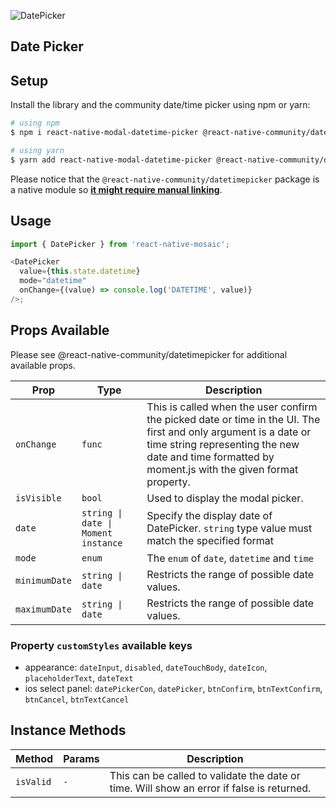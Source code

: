 ![DatePicker](https://user-images.githubusercontent.com/22890658/147463092-7f5520a4-60f8-4187-a559-c9d56712ab60.gif)

## Date Picker

## Setup

Install the library and the community date/time picker using npm or yarn:

```bash
# using npm
$ npm i react-native-modal-datetime-picker @react-native-community/datetimepicker

# using yarn
$ yarn add react-native-modal-datetime-picker @react-native-community/datetimepicker
```

Please notice that the `@react-native-community/datetimepicker` package is a native module so [**it might require manual linking**](https://github.com/react-native-community/react-native-datetimepicker#getting-started).

## Usage

```js
import { DatePicker } from 'react-native-mosaic';

<DatePicker
  value={this.state.datetime}
  mode="datetime"
  onChange={(value) => console.log('DATETIME', value)}
/>;
```

## Props Available

Please see @react-native-community/datetimepicker for additional available props.

| Prop          | Type                                                   | Description                                                                                                                                                                                                            |
| ------------- | ------------------------------------------------------ | ---------------------------------------------------------------------------------------------------------------------------------------------------------------------------------------------------------------------- |
| `onChange`    | `func`                                                 | This is called when the user confirm the picked date or time in the UI. The first and only argument is a date or time string representing the new date and time formatted by moment.js with the given format property. |
| `isVisible`   | `bool`                                                 | Used to display the modal picker.                                                                                                                                                                                      |
| `date`        | <code>string &#124; date &#124; Moment instance</code> | Specify the display date of DatePicker. `string` type value must match the specified format                                                                                                                            |
| `mode`        | `enum`                                                 | The `enum` of `date`, `datetime` and `time`                                                                                                                                                                            |
| `minimumDate` | <code>string &#124; date</code>                        | Restricts the range of possible date values.                                                                                                                                                                           |
| `maximumDate` | <code>string &#124; date</code>                        | Restricts the range of possible date values.                                                                                                                                                                           |

### Property `customStyles` available keys

- appearance: `dateInput`, `disabled`, `dateTouchBody`, `dateIcon`, `placeholderText`, `dateText`
- ios select panel: `datePickerCon`, `datePicker`, `btnConfirm`, `btnTextConfirm`, `btnCancel`, `btnTextCancel`

## Instance Methods

| Method    | Params | Description                                                                               |
| --------- | ------ | ----------------------------------------------------------------------------------------- |
| `isValid` | `-`    | This can be called to validate the date or time. Will show an error if false is returned. |
